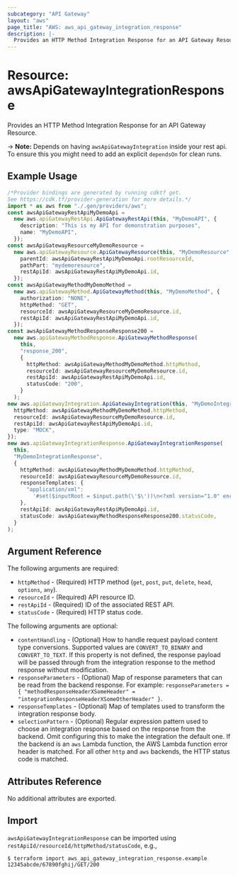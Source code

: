 ```yaml
---
subcategory: "API Gateway"
layout: "aws"
page_title: "AWS: aws_api_gateway_integration_response"
description: |-
  Provides an HTTP Method Integration Response for an API Gateway Resource.
---
```


# Resource: awsApiGatewayIntegrationResponse

Provides an HTTP Method Integration Response for an API Gateway Resource.

\-> **Note:** Depends on having `awsApiGatewayIntegration` inside your rest api. To ensure this
you might need to add an explicit `dependsOn` for clean runs.

## Example Usage

```typescript
/*Provider bindings are generated by running cdktf get.
See https://cdk.tf/provider-generation for more details.*/
import * as aws from "./.gen/providers/aws";
const awsApiGatewayRestApiMyDemoApi =
  new aws.apiGatewayRestApi.ApiGatewayRestApi(this, "MyDemoAPI", {
    description: "This is my API for demonstration purposes",
    name: "MyDemoAPI",
  });
const awsApiGatewayResourceMyDemoResource =
  new aws.apiGatewayResource.ApiGatewayResource(this, "MyDemoResource", {
    parentId: awsApiGatewayRestApiMyDemoApi.rootResourceId,
    pathPart: "mydemoresource",
    restApiId: awsApiGatewayRestApiMyDemoApi.id,
  });
const awsApiGatewayMethodMyDemoMethod =
  new aws.apiGatewayMethod.ApiGatewayMethod(this, "MyDemoMethod", {
    authorization: "NONE",
    httpMethod: "GET",
    resourceId: awsApiGatewayResourceMyDemoResource.id,
    restApiId: awsApiGatewayRestApiMyDemoApi.id,
  });
const awsApiGatewayMethodResponseResponse200 =
  new aws.apiGatewayMethodResponse.ApiGatewayMethodResponse(
    this,
    "response_200",
    {
      httpMethod: awsApiGatewayMethodMyDemoMethod.httpMethod,
      resourceId: awsApiGatewayResourceMyDemoResource.id,
      restApiId: awsApiGatewayRestApiMyDemoApi.id,
      statusCode: "200",
    }
  );
new aws.apiGatewayIntegration.ApiGatewayIntegration(this, "MyDemoIntegration", {
  httpMethod: awsApiGatewayMethodMyDemoMethod.httpMethod,
  resourceId: awsApiGatewayResourceMyDemoResource.id,
  restApiId: awsApiGatewayRestApiMyDemoApi.id,
  type: "MOCK",
});
new aws.apiGatewayIntegrationResponse.ApiGatewayIntegrationResponse(
  this,
  "MyDemoIntegrationResponse",
  {
    httpMethod: awsApiGatewayMethodMyDemoMethod.httpMethod,
    resourceId: awsApiGatewayResourceMyDemoResource.id,
    responseTemplates: {
      "application/xml":
        '#set($inputRoot = $input.path(\'$\'))\n<?xml version="1.0" encoding="UTF-8"?>\n<message>\n    $inputRoot.body\n</message>\n',
    },
    restApiId: awsApiGatewayRestApiMyDemoApi.id,
    statusCode: awsApiGatewayMethodResponseResponse200.statusCode,
  }
);

```

## Argument Reference

The following arguments are required:

* `httpMethod` - (Required) HTTP method (`get`, `post`, `put`, `delete`, `head`, `options`, `any`).
* `resourceId` - (Required) API resource ID.
* `restApiId` - (Required) ID of the associated REST API.
* `statusCode` - (Required) HTTP status code.

The following arguments are optional:

* `contentHandling` - (Optional) How to handle request payload content type conversions. Supported values are `CONVERT_TO_BINARY` and `CONVERT_TO_TEXT`. If this property is not defined, the response payload will be passed through from the integration response to the method response without modification.
* `responseParameters` - (Optional) Map of response parameters that can be read from the backend response. For example: `responseParameters = { "methodResponseHeaderXSomeHeader" = "integrationResponseHeaderXSomeOtherHeader" }`.
* `responseTemplates` - (Optional) Map of templates used to transform the integration response body.
* `selectionPattern` - (Optional) Regular expression pattern used to choose an integration response based on the response from the backend. Omit configuring this to make the integration the default one. If the backend is an `aws` Lambda function, the AWS Lambda function error header is matched. For all other `http` and `aws` backends, the HTTP status code is matched.

## Attributes Reference

No additional attributes are exported.

## Import

`awsApiGatewayIntegrationResponse` can be imported using `restApiId/resourceId/httpMethod/statusCode`, e.g.,

```console
$ terraform import aws_api_gateway_integration_response.example 12345abcde/67890fghij/GET/200
```

